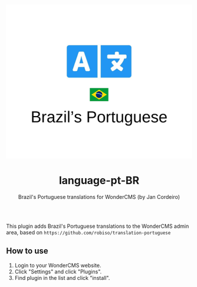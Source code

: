 <p align="center"><img src="preview.jpg?v=4" /></p>
<h1 align="center">language-pt-BR</h1>
<p align="center">Brazil's Portuguese translations for WonderCMS (by Jan Cordeiro)</p>

<br><br>

This plugin adds Brazil's Portuguese translations to the WonderCMS admin area, based on `https://github.com/robiso/translation-portuguese`

## How to use
1. Login to your WonderCMS website.
2. Click "Settings" and click "Plugins".
3. Find plugin in the list and click "install".
